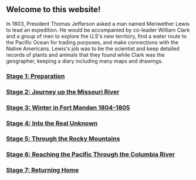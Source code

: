 ## Welcome to this website!

In 1803, President Thomas Jefferson asked a man named Meriwether Lewis to lead an expedition. He would be accompanied by co-leader William Clark and a group of men to explore the U.S's new territory, find a water route to the Pacific Ocean for trading purposes, and make connections with the Native Americans. Lewis's job was to be the scientist and keep detailed records of plants and animals that they found while Clark was the geographer, keeping a diary including many maps and drawings.


### [Stage 1: Preparation](stage1.md)
### [Stage 2: Journey up the Missouri River](stage2.md)
### [Stage 3: Winter in Fort Mandan 1804-1805](stage3.md)
### [Stage 4: Into the Real Unknown](stage4.md)
### [Stage 5: Through the Rocky Mountains](stage5.md)
### [Stage 6: Reaching the Pacific Through the Columbia River](stage6.md)
### [Stage 7: Returning Home](stage7.md)











